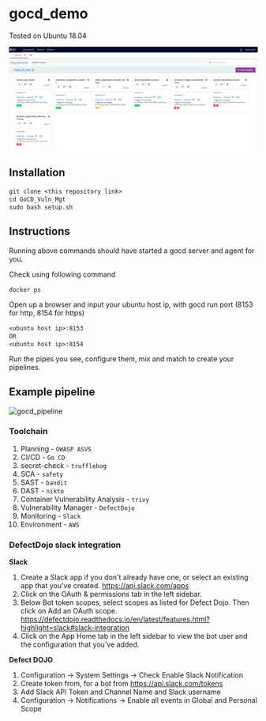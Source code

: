 # gocd_demo

Tested on Ubuntu 18.04

![Alt text](/gocd.png)

## Installation
```
git clone <this repository link>
cd GoCD_Vuln_Mgt
sudo bash setup.sh
```

## Instructions

Running above commands should have started a gocd server and agent for you.


Check using following command
```
docker ps
```

Open up a browser and input your ubuntu host ip, with gocd run port (8153 for http, 8154 for https)
```
<ubuntu host ip>:8153
OR
<ubuntu host ip>:8154
```

Run the pipes you see, configure them, mix and match to create your pipelines.

## Example pipeline

![gocd_pipeline](https://user-images.githubusercontent.com/11514346/84599383-8be41080-ae69-11ea-952c-51f2ad97f4eb.PNG)

### Toolchain
1. Planning - `OWASP ASVS`
2. CI/CD - `Go CD` 
3. secret-check - `trufflehog`
4. SCA - `safety`
5. SAST - `bandit`
6. DAST - `nikto`
7. Container Vulnerability Analysis - `trivy`
8. Vulnerability Manager - `DefectDojo`
9. Monitoring - `Slack`
10. Environment - `AWS`

### DefectDojo slack integration
**Slack**

1. Create a Slack app if you don't already have one, or select an existing app that you've created.
https://api.slack.com/apps
2. Click on the OAuth & permissions tab in the left sidebar.
3. Below Bot token scopes, select scopes as listed for Defect Dojo. Then click on Add an OAuth scope.
https://defectdojo.readthedocs.io/en/latest/features.html?highlight=slack#slack-integration
4. Click on the App Home tab in the left sidebar to view the bot user and the configuration that you’ve added.

**Defect DOJO**
1. Configuration -> System Settings -> Check Enable Slack Notification
2. Create token from, for a bot from https://api.slack.com/tokens
3. Add Slack API Token and Channel Name and Slack username
4. Configuration -> Notifications -> Enable all events in Global and Personal Scope
